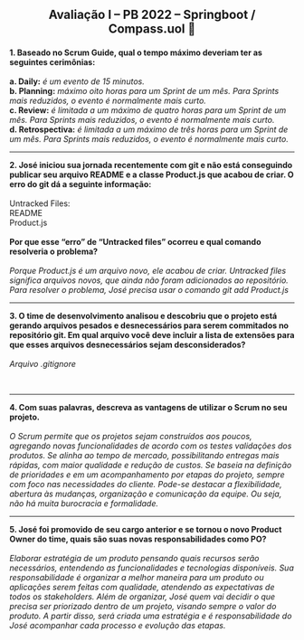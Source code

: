 ## <p align = "center">Avaliação I – PB 2022 – Springboot / Compass.uol 📄 </p>

**1. Baseado no Scrum Guide, qual o tempo máximo deveriam ter as seguintes
cerimônias:**<br> 
<br>
**a. Daily:** *é um evento de 15 minutos.*
<br>
**b. Planning:** *máximo oito horas para um Sprint de um mês. Para Sprints mais reduzidos, o evento é normalmente mais curto.*
<br>
**c. Review:** *é limitada a um máximo de quatro horas para um Sprint de um mês. Para Sprints mais reduzidos, o evento é normalmente mais curto.*
<br>
**d. Retrospectiva:** *é limitada a um máximo de três horas para um Sprint de um mês. Para Sprints mais reduzidos, o evento é normalmente mais curto.*
<br><hr>
**2. José iniciou sua jornada recentemente com git e não está conseguindo publicar
seu arquivo README e a classe Product.js que acabou de criar. O erro do git dá
a seguinte informação:**<br>
<br>
Untracked Files:
<br>
README
<br>
Product.js
<br>
**<br>Por que esse “erro” de “Untracked files” ocorreu e qual comando resolveria o
problema?**<br>
<br>
*Porque Product.js é um arquivo novo, ele acabou de criar. Untracked files significa arquivos novos, que ainda não foram adicionados ao repositório. Para resolver o problema, José precisa usar o comando git add Product.js* 
<br><hr>
**3. O time de desenvolvimento analisou e descobriu que o projeto está gerando
arquivos pesados e desnecessários para serem commitados no repositório git.
Em qual arquivo você deve incluir a lista de extensões para que esses arquivos
desnecessários sejam desconsiderados?**<br>
*<br>Arquivo .gitignore*

<br><hr>
**4. Com suas palavras, descreva as vantagens de utilizar o Scrum no seu projeto.**<br>
*<br>O Scrum permite que os projetos sejam construídos aos poucos, agregando novas funcionalidades de acordo com os testes validações dos produtos. Se alinha ao tempo de mercado, possibilitando entregas mais rápidas, com maior qualidade e redução de custos. Se baseia na definição de prioridades e em um acompanhamento por etapas do projeto, sempre com foco nas necessidades do cliente. Pode-se destacar a flexibilidade, abertura às mudanças, organização e comunicação da equipe. Ou seja, não há muita burocracia e formalidade.*
<br><hr>
**5. José foi promovido de seu cargo anterior e se tornou o novo Product Owner do
time, quais são suas novas responsabilidades como PO?**<br>
*<br>Elaborar estratégia de um produto pensando quais recursos serão necessários, entendendo as funcionalidades e tecnologias disponíveis. Sua responsabilidade é organizar a melhor maneira para um produto ou aplicações serem feitas com qualidade, atendendo as expectativas de todos os stakeholders. Além de organizar, José quem vai decidir o que precisa ser priorizado dentro de um projeto, visando sempre o valor do produto. A partir disso, será criada uma estratégia e é responsabilidade do José acompanhar cada processo e evolução das etapas.*

